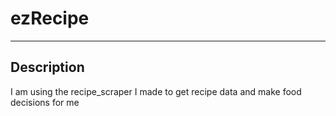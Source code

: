 # ezRecipe

---
## Description
I am using the recipe_scraper I made to get recipe data and make food decisions for me

